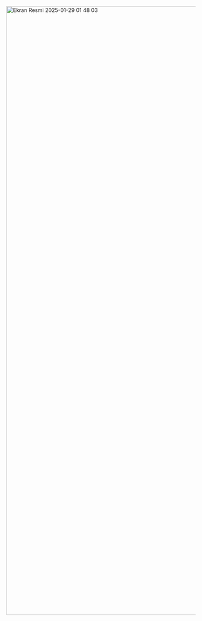 
<img width="1622" alt="Ekran Resmi 2025-01-29 01 48 03" src="https://github.com/user-attachments/assets/db720441-8db9-4c0b-963b-1e60a4b4dacd" />
